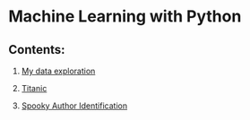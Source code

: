 # Machine Learning with Python

Contents:
---------

1. [My data exploration](happiness)

2. [Titanic](titanic)

3. [Spooky Author Identification](spooky)
